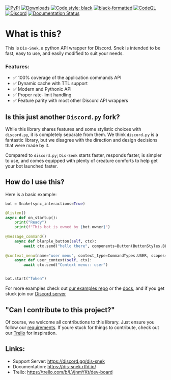 [![PyPI](https://img.shields.io/pypi/v/dis-snek)](https://pypi.org/project/dis-snek/)
[![Downloads](https://static.pepy.tech/personalized-badge/dis-snek?period=total&units=abbreviation&left_color=grey&right_color=green&left_text=pip%20installs)](https://pepy.tech/project/dis-snek)
[![Code style: black](https://img.shields.io/badge/code%20style-black-000000.svg)](https://github.com/psf/black)
[![black-formatted](https://img.shields.io/github/workflow/status/Discord-Snake-Pit/dis-snek/black-action/master?label=Black%20Format&logo=github)](https://github.com/LordOfPolls/dis_snek/actions/workflows/black.yml)
[![CodeQL](https://img.shields.io/github/workflow/status/Discord-Snake-Pit/dis-snek/CodeQL/master?label=CodeQL&logo=Github)](https://github.com/LordOfPolls/dis_snek/actions/workflows/codeql-analysis.yml)
[![Discord](https://img.shields.io/discord/870046872864165888?color=%235865F2&label=Server&logo=discord&logoColor=%235865F2)](https://discord.gg/hpfNhH8BsY)
[![Documentation Status](https://readthedocs.org/projects/dis-snek/badge/?version=latest)](https://dis-snek.readthedocs.io/en/latest/?badge=latest)

# What is this?
This is `Dis-Snek`, a python API wrapper for Discord. 
Snek is intended to be fast, easy to use, and easily modified to suit your needs. 

### Features:
- ✅ 100% coverage of the application commands API
- ✅ Dynamic cache with TTL support
- ✅ Modern and Pythonic API
- ✅ Proper rate-limit handling
- ✅ Feature parity with most other Discord API wrappers

## Is this just another `Discord.py` fork?
While this library shares features and some stylistic choices with `discord.py`, it is completely separate from them. We think `discord.py` is a fantastic library, but we disagree with the direction and design decisions that were made by it. 

Compared to `discord.py`; `Dis-Senk` starts faster, responds faster, is simpler to use, and comes equipped with plenty of creature comforts to help get your bot launched faster. 

## How do I use this?
Here is a basic example:
```python
bot = Snake(sync_interactions=True)

@listen()
async def on_startup():
    print("Ready")
    print(f"This bot is owned by {bot.owner}")
    
@message_command()
    async def blurple_button(self, ctx):
        await ctx.send("hello there", components=Button(ButtonStyles.BLURPLE, "A blurple button"))
        
@context_menu(name="user menu", context_type=CommandTypes.USER, scopes=701347683591389185)
    async def user_context(self, ctx):
        await ctx.send("Context menu:: user")


bot.start("Token")
```
For more examples check out [our examples repo](https://github.com/Discord-Snake-Pit/examples) or the [docs](https://dis-snek.readthedocs.io/), and if you get stuck join our [Discord server](https://discord.gg/dis-snek)


## "Can I contribute to this project?"
Of course, we welcome all contributions to this library. Just ensure you follow our [requirements](). 
If youre stuck for things to contribute, check out our [Trello](https://trello.com/b/LVjnmYKt/dev-board) for inspiration. 

## Links:
- Support Server: https://discord.gg/dis-snek
- Documentation:  https://dis-snek.rtfd.io/
- Trello: https://trello.com/b/LVjnmYKt/dev-board

